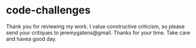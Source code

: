 # code-challenges

Thank you for reviewing my work.  I value constructive criticism, so please send your critiques to jeremygatens@gmail.  Thanks for your time.  Take care and havea good day.
